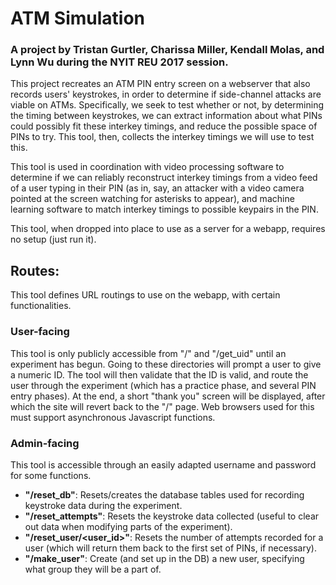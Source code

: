 # ATM Simulation
### A project by Tristan Gurtler, Charissa Miller, Kendall Molas, and Lynn Wu during the NYIT REU 2017 session.

This project recreates an ATM PIN entry screen on a webserver that also records users' keystrokes, in order to determine if side-channel attacks are viable on ATMs. Specifically, we seek to test whether or not, by determining the timing between keystrokes, we can extract information about what PINs could possibly fit these interkey timings, and reduce the possible space of PINs to try. This tool, then, collects the interkey timings we will use to test this.

This tool is used in coordination with video processing software to determine if we can reliably reconstruct interkey timings from a video feed of a user typing in their PIN (as in, say, an attacker with a video camera pointed at the screen watching for asterisks to appear), and machine learning software to match interkey timings to possible keypairs in the PIN.

This tool, when dropped into place to use as a server for a webapp, requires no setup (just run it).

## Routes:

This tool defines URL routings to use on the webapp, with certain functionalities.

### User-facing

This tool is only publicly accessible from "/" and "/get_uid" until an experiment has begun. Going to these directories will prompt a user to give a numeric ID. The tool will then validate that the ID is valid, and route the user through the experiment (which has a practice phase, and several PIN entry phases). At the end, a short "thank you" screen will be displayed, after which the site will revert back to the "/" page. Web browsers used for this must support asynchronous Javascript functions.

### Admin-facing

This tool is accessible through an easily adapted username and password for some functions.

* **"/reset_db"**: Resets/creates the database tables used for recording keystroke data during the experiment.
* **"/reset_attempts"**: Resets the keystroke data collected (useful to clear out data when modifying parts of the experiment).
* **"/reset_user/<user_id>"**: Resets the number of attempts recorded for a user (which will return them back to the first set of PINs, if necessary).
* **"/make_user"**: Create (and set up in the DB) a new user, specifying what group they will be a part of.